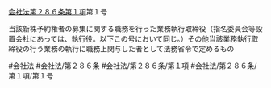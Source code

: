 [会社法第２８６条第１項](会社法＿＿＿＿第２８６条第１項)第１号

当該新株予約権者の募集に関する職務を行った業務執行取締役（指名委員会等設置会社にあっては、執行役。以下この号において同じ。）その他当該業務執行取締役の行う業務の執行に職務上関与した者として法務省令で定めるもの


#会社法
#会社法/第２８６条
#会社法/第２８６条/第１項
#会社法/第２８６条/第１項/第１号
